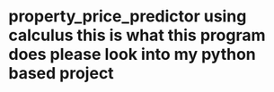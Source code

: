 # property_price_predictor using calculus this is what this program does please look into my python based project
